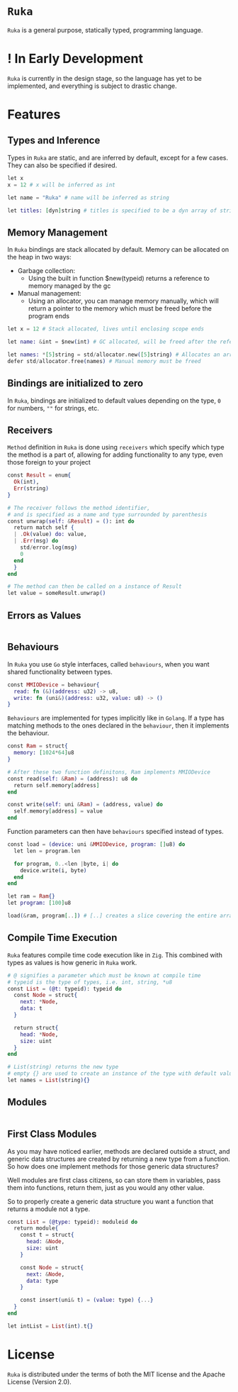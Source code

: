 # `Ruka`
`Ruka` is a general purpose, statically typed, programming language.

# ! In Early Development
`Ruka` is currently in the design stage, so the language has yet to be implemented, and everything is subject to drastic change.

# Features

## Types and Inference
Types in `Ruka` are static, and are inferred by default, except for a few cases. They can also be specified if desired.
```elixir
let x
x = 12 # x will be inferred as int

let name = "Ruka" # name will be inferred as string

let titles: [dyn]string # titles is specified to be a dyn array of strings
```

## Memory Management
In `Ruka` bindings are stack allocated by default. Memory can be allocated on the heap in two ways:
- Garbage collection:
  - Using the built in function $new(typeid) returns a reference to memory managed by the gc
- Manual management:
  - Using an allocator, you can manage memory manually, which will return a pointer to the memory which must be freed before the program ends
```elixir
let x = 12 # Stack allocated, lives until enclosing scope ends

let name: &int = $new(int) # GC allocated, will be freed after the reference goes out of scope

let names: *[5]string = std/allocator.new([5]string) # Allocates an array and returns a pointer to it
defer std/allocator.free(names) # Manual memory must be freed
```

## Bindings are initialized to zero
In `Ruka`, bindings are initialized to default values depending on the type, `0` for numbers, `""` for strings, etc.

## Receivers
`Method` definition in `Ruka` is done using `receivers` which specify which type the method is a part of, allowing for adding
functionality to any type, even those foreign to your project
```elixir
const Result = enum{
  Ok(int),
  Err(string)
}

# The receiver follows the method identifier,
# and is specified as a name and type surrounded by parenthesis
const unwrap(self: &Result) = (): int do
  return match self {
  | .Ok(value) do: value,
  | .Err(msg) do 
    std/error.log(msg)
    0
  end
  }
end

# The method can then be called on a instance of Result
let value = someResult.unwrap()

```

## Errors as Values
```elixir

```

## Behaviours
In `Ruka` you use `Go` style interfaces, called `behaviours`, when you want shared functionality between types.
```elixir
const MMIODevice = behaviour{
  read: fn (&)(address: u32) -> u8,
  write: fn (uni&)(address: u32, value: u8) -> ()
}
```

`Behaviours` are implemented for types implicitly like in `Golang`. If a type has matching methods to the ones declared in
the `behaviour`, then it implements the behaviour.
```elixir
const Ram = struct{
  memory: [1024*64]u8
}

# After these two function definitons, Ram implements MMIODevice
const read(self: &Ram) = (address): u8 do
  return self.memory[address]
end

const write(self: uni &Ram) = (address, value) do
  self.memory[address] = value
end
```

Function parameters can then have `behaviours` specified instead of types.
```elixir
const load = (device: uni &MMIODevice, program: []u8) do
  let len = program.len

  for program, 0..<len |byte, i| do
    device.write(i, byte)
  end
end

let ram = Ram{}
let program: [100]u8

load(&ram, program[..]) # [..] creates a slice covering the entire array
```

## Compile Time Execution
`Ruka` features compile time code execution like in `Zig`. This combined with types as values
is how generic in `Ruka` work.
```elixir
# @ signifies a parameter which must be known at compile time
# typeid is the type of types, i.e. int, string, *u8 
const List = (@t: typeid): typeid do
  const Node = struct{
    next: *Node,
    data: t
  }

  return struct{
    head: *Node,
    size: uint
  }
end

# List(string) returns the new type
# empty {} are used to create an instance of the type with default values
let names = List(string){}
```

## Modules
```elixir

```

## First Class Modules
As you may have noticed earlier, methods are declared outside a struct, and generic data structures
are created by returning a new type from a function. So how does one implement methods for those
generic data structures? 

Well modules are first class citizens, so can store them in variables, pass them into functions, return them,
just as you would any other value.

So to properly create a generic data structure you want a function that returns a module not a type.
```elixir
const List = (@type: typeid): moduleid do
  return module{
    const t = struct{
      head: &Node,
      size: uint
    }

    const Node = struct{
      next: &Node,
      data: type
    }

    const insert(uni& t) = (value: type) {...}
  }
end

let intList = List(int).t{}

```

# License
`Ruka` is distributed under the terms of both the MIT license and the Apache License (Version 2.0).
